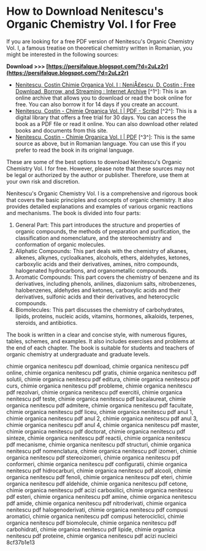 # How to Download Nenitescu's Organic Chemistry Vol. I for Free
 
If you are looking for a free PDF version of Nenitescu's Organic Chemistry Vol. I, a famous treatise on theoretical chemistry written in Romanian, you might be interested in the following sources:
 
**Download &gt;&gt;&gt; [https://persifalque.blogspot.com/?d=2uLz2r](https://persifalque.blogspot.com/?d=2uLz2r)**


 
- [Nenitescu, Costin Chimie Organica Vol. I : NeniÅ£escu, D. Costin : Free Download, Borrow, and Streaming : Internet Archive](https://archive.org/details/NenitescuCostinChimieOrganicaVol.I) [^1^]: This is an online archive that allows you to download or read the book online for free. You can also borrow it for 14 days if you create an account.
- [Nenitescu, Costin - Chimie Organica Vol. I | PDF - Scribd](https://www.scribd.com/document/386551928/Nenitescu-Costin-Chimie-Organica-Vol-I) [^2^]: This is a digital library that offers a free trial for 30 days. You can access the book as a PDF file or read it online. You can also download other related books and documents from this site.
- [Nenitescu, Costin - Chimie Organica Vol. I | PDF](https://ro.scribd.com/document/386551928/Nenitescu-Costin-Chimie-Organica-Vol-I) [^3^]: This is the same source as above, but in Romanian language. You can use this if you prefer to read the book in its original language.

These are some of the best options to download Nenitescu's Organic Chemistry Vol. I for free. However, please note that these sources may not be legal or authorized by the author or publisher. Therefore, use them at your own risk and discretion.

Nenitescu's Organic Chemistry Vol. I is a comprehensive and rigorous book that covers the basic principles and concepts of organic chemistry. It also provides detailed explanations and examples of various organic reactions and mechanisms. The book is divided into four parts:

1. General Part: This part introduces the structure and properties of organic compounds, the methods of preparation and purification, the classification and nomenclature, and the stereochemistry and conformation of organic molecules.
2. Aliphatic Compounds: This part deals with the chemistry of alkanes, alkenes, alkynes, cycloalkanes, alcohols, ethers, aldehydes, ketones, carboxylic acids and their derivatives, amines, nitro compounds, halogenated hydrocarbons, and organometallic compounds.
3. Aromatic Compounds: This part covers the chemistry of benzene and its derivatives, including phenols, anilines, diazonium salts, nitrobenzenes, halobenzenes, aldehydes and ketones, carboxylic acids and their derivatives, sulfonic acids and their derivatives, and heterocyclic compounds.
4. Biomolecules: This part discusses the chemistry of carbohydrates, lipids, proteins, nucleic acids, vitamins, hormones, alkaloids, terpenes, steroids, and antibiotics.

The book is written in a clear and concise style, with numerous figures, tables, schemes, and examples. It also includes exercises and problems at the end of each chapter. The book is suitable for students and teachers of organic chemistry at undergraduate and graduate levels.
 
chimie organica nenitescu pdf download,  chimie organica nenitescu pdf online,  chimie organica nenitescu pdf gratis,  chimie organica nenitescu pdf solutii,  chimie organica nenitescu pdf editura,  chimie organica nenitescu pdf curs,  chimie organica nenitescu pdf probleme,  chimie organica nenitescu pdf rezolvari,  chimie organica nenitescu pdf exercitii,  chimie organica nenitescu pdf teste,  chimie organica nenitescu pdf bacalaureat,  chimie organica nenitescu pdf admitere,  chimie organica nenitescu pdf facultate,  chimie organica nenitescu pdf liceu,  chimie organica nenitescu pdf anul 1,  chimie organica nenitescu pdf anul 2,  chimie organica nenitescu pdf anul 3,  chimie organica nenitescu pdf anul 4,  chimie organica nenitescu pdf master,  chimie organica nenitescu pdf doctorat,  chimie organica nenitescu pdf sinteze,  chimie organica nenitescu pdf reactii,  chimie organica nenitescu pdf mecanisme,  chimie organica nenitescu pdf structuri,  chimie organica nenitescu pdf nomenclatura,  chimie organica nenitescu pdf izomeri,  chimie organica nenitescu pdf stereoizomeri,  chimie organica nenitescu pdf conformeri,  chimie organica nenitescu pdf configuratii,  chimie organica nenitescu pdf hidrocarburi,  chimie organica nenitescu pdf alcooli,  chimie organica nenitescu pdf fenoli,  chimie organica nenitescu pdf eteri,  chimie organica nenitescu pdf aldehide,  chimie organica nenitescu pdf cetone,  chimie organica nenitescu pdf acizi carboxilici,  chimie organica nenitescu pdf esteri,  chimie organica nenitescu pdf amine,  chimie organica nenitescu pdf amide,  chimie organica nenitescu pdf nitroderivati,  chimie organica nenitescu pdf halogenoderivati,  chimie organica nenitescu pdf compusi aromatici,  chimie organica nenitescu pdf compusi heterociclici,  chimie organica nenitescu pdf biomolecule,  chimie organica nenitescu pdf carbohidrati,  chimie organica nenitescu pdf lipide,  chimie organica nenitescu pdf proteine,  chimie organica nenitescu pdf acizi nucleici
 8cf37b1e13
 
